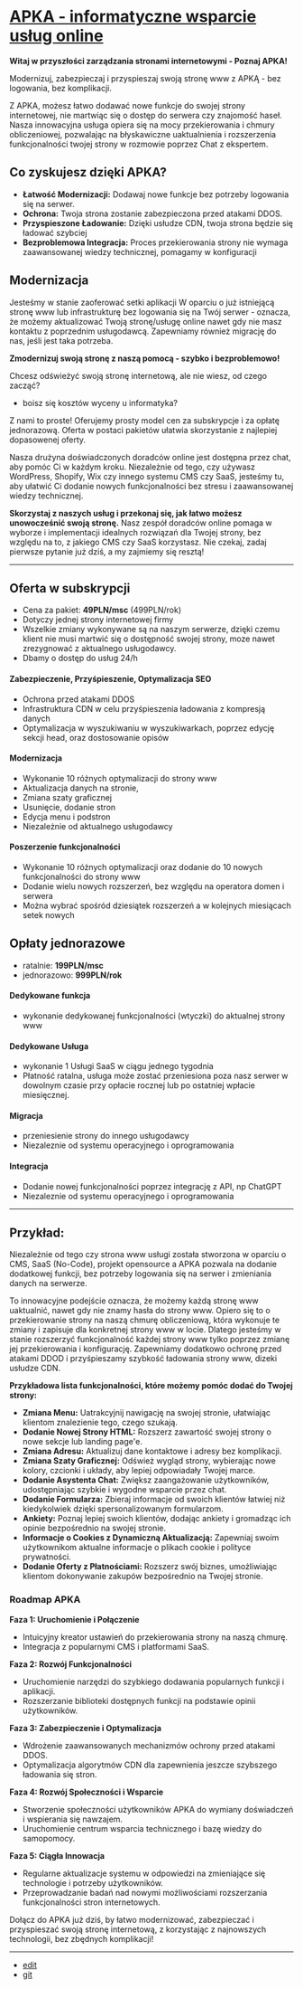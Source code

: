 # [APKA - informatyczne wsparcie usług online](http://www.apka.pl)


**Witaj w przyszłości zarządzania stronami internetowymi - Poznaj APKA!**

Modernizuj, zabezpieczaj i przyspieszaj swoją stronę www z APKĄ - bez logowania, bez komplikacji.

Z APKA, możesz łatwo dodawać nowe funkcje do swojej strony internetowej, nie martwiąc się o dostęp do serwera czy znajomość haseł. Nasza innowacyjna usługa opiera się na mocy przekierowania i chmury obliczeniowej, pozwalając na błyskawiczne uaktualnienia i rozszerzenia funkcjonalności twojej strony w rozmowie poprzez Chat z ekspertem.


## Co zyskujesz dzięki APKA?

- **Łatwość Modernizacji:** Dodawaj nowe funkcje bez potrzeby logowania się na serwer.
- **Ochrona:** Twoja strona zostanie zabezpieczona przed atakami DDOS.
- **Przyspieszone Ładowanie:** Dzięki usłudze CDN, twoja strona będzie się ładować szybciej
- **Bezproblemowa Integracja:** Proces przekierowania strony nie wymaga zaawansowanej wiedzy technicznej, pomagamy w konfiguracji


## Modernizacja

Jesteśmy w stanie zaoferować setki aplikacji W oparciu o już istniejącą stronę www lub infrastrukturę 
bez logowania się na Twój serwer - oznacza, że możemy aktualizować Twoją stronę/usługę online nawet gdy nie masz kontaktu z poprzednim usługodawcą.
Zapewniamy również migrację do nas, jeśli jest taka potrzeba.


**Zmodernizuj swoją stronę z naszą pomocą - szybko i bezproblemowo!**

Chcesz odświeżyć swoją stronę internetową, ale nie wiesz, od czego zacząć? 
+ boisz się kosztów wyceny u informatyka?
  
Z nami to proste! 
Oferujemy prosty model cen za subskrypcje i za opłatę jednorazową.
Oferta w postaci pakietów ułatwia skorzystanie z najlepiej dopasowenej oferty.


Nasza drużyna doświadczonych doradców online jest dostępna przez chat, aby pomóc Ci w każdym kroku. 
Niezależnie od tego, czy używasz WordPress, Shopify, Wix czy innego systemu CMS czy SaaS, jesteśmy tu, aby ułatwić Ci dodanie nowych funkcjonalności bez stresu i zaawansowanej wiedzy technicznej.

**Skorzystaj z naszych usług i przekonaj się, jak łatwo możesz unowocześnić swoją stronę.** Nasz zespół doradców online pomaga w wyborze i implementacji idealnych rozwiązań dla Twojej strony, bez względu na to, z jakiego CMS czy SaaS korzystasz. Nie czekaj, zadaj pierwsze pytanie już dziś, a my zajmiemy się resztą!



---

## Oferta w subskrypcji

+ Cena za pakiet: **49PLN/msc** (499PLN/rok)
+ Dotyczy jednej strony internetowej firmy
+ Wszelkie zmiany wykonywane są na naszym serwerze, dzięki czemu klient nie musi martwić się o dostępność swojej strony, moze nawet zrezygnować z aktualnego usługodawcy.
+ Dbamy o dostęp do usług 24/h



#### Zabezpieczenie, Przyśpieszenie, Optymalizacja SEO

+ Ochrona przed atakami DDOS
+ Infrastruktura CDN w celu przyśpieszenia ładowania z kompresją danych
+ Optymalizacja w wyszukiwaniu w wyszukiwarkach, poprzez edycję sekcji head, oraz dostosowanie opisów


#### Modernizacja

+ Wykonanie 10 różnych optymalizacji do strony www
+ Aktualizacja danych na stronie,
+ Zmiana szaty graficznej
+ Usunięcie, dodanie stron
+ Edycja menu i podstron
+ Niezależnie od aktualnego usługodawcy
  

#### Poszerzenie funkcjonalności

+ Wykonanie 10 różnych optymalizacji oraz dodanie do 10 nowych funkcjonalności do strony www
+ Dodanie wielu nowych rozszerzeń, bez względu na operatora domen i serwera
+ Można wybrać spośród dziesiątek rozszerzeń a w kolejnych miesiącach setek nowych



## Opłaty jednorazowe

+ ratalnie: **199PLN/msc**
+ jednorazowo: **999PLN/rok**



#### Dedykowane funkcja

+ wykonanie dedykowanej funkcjonalności (wtyczki) do aktualnej strony www

  
#### Dedykowane Usługa

+ wykonanie 1 Usługi SaaS w ciągu jednego tygodnia
+ Płatność ratalna, usługa może zostać przeniesiona poza nasz serwer w dowolnym czasie przy opłacie rocznej lub po ostatniej wpłacie miesięcznej.


#### Migracja

+ przeniesienie strony do innego usługodawcy
+ Niezaleznie od systemu operacyjnego i oprogramowania


#### Integracja

+ Dodanie nowej funkcjonalności poprzez integrację z API, np ChatGPT
+ Niezaleznie od systemu operacyjnego i oprogramowania


---



## Przykład:

Niezależnie od tego czy strona www usługi została stworzona w oparciu o CMS, SaaS (No-Code), projekt opensource a APKA pozwala na dodanie dodatkowej funkcji, bez potrzeby logowania się na serwer i zmieniania danych na serwerze.

To innowacyjne podejście oznacza, że możemy każdą stronę www uaktualnić, nawet gdy nie znamy hasła do strony www.
Opiero się to o przekierowanie strony na naszą chmurę obliczeniową, która wykonuje te zmiany i zapisuje dla konkretnej strony www w locie.
Dlatego jesteśmy w stanie rozszerzyć funkcjonalność każdej strony www tylko poprzez zmianę jej przekierowania i konfigurację.
Zapewniamy dodatkowo ochronę przed atakami DDOD i przyśpieszamy szybkość ładowania strony www, dizeki usłudze CDN.


**Przykładowa lista funkcjonalności, które możemy pomóc dodać do Twojej strony:**
- **Zmiana Menu:** Uatrakcyjnij nawigację na swojej stronie, ułatwiając klientom znalezienie tego, czego szukają.
- **Dodanie Nowej Strony HTML:** Rozszerz zawartość swojej strony o nowe sekcje lub landing page'e.
- **Zmiana Adresu:** Aktualizuj dane kontaktowe i adresy bez komplikacji.
- **Zmiana Szaty Graficznej:** Odśwież wygląd strony, wybierając nowe kolory, czcionki i układy, aby lepiej odpowiadały Twojej marce.
- **Dodanie Asystenta Chat:** Zwiększ zaangażowanie użytkowników, udostępniając szybkie i wygodne wsparcie przez chat.
- **Dodanie Formularza:** Zbieraj informacje od swoich klientów łatwiej niż kiedykolwiek dzięki spersonalizowanym formularzom.
- **Ankiety:** Poznaj lepiej swoich klientów, dodając ankiety i gromadząc ich opinie bezpośrednio na swojej stronie.
- **Informacje o Cookies z Dynamiczną Aktualizacją:** Zapewniaj swoim użytkownikom aktualne informacje o plikach cookie i polityce prywatności.
- **Dodanie Oferty z Płatnościami:** Rozszerz swój biznes, umożliwiając klientom dokonywanie zakupów bezpośrednio na Twojej stronie.
  


### Roadmap APKA

**Faza 1: Uruchomienie i Połączenie**
- Intuicyjny kreator ustawień do przekierowania strony na naszą chmurę.
- Integracja z popularnymi CMS i platformami SaaS.

**Faza 2: Rozwój Funkcjonalności**
- Uruchomienie narzędzi do szybkiego dodawania popularnych funkcji i aplikacji.
- Rozszerzanie biblioteki dostępnych funkcji na podstawie opinii użytkowników.

**Faza 3: Zabezpieczenie i Optymalizacja**
- Wdrożenie zaawansowanych mechanizmów ochrony przed atakami DDOS.
- Optymalizacja algorytmów CDN dla zapewnienia jeszcze szybszego ładowania się stron.

**Faza 4: Rozwój Społeczności i Wsparcie**
- Stworzenie społeczności użytkowników APKA do wymiany doświadczeń i wspierania się nawzajem.
- Uruchomienie centrum wsparcia technicznego i bazę wiedzy do samopomocy.

**Faza 5: Ciągła Innowacja**
- Regularne aktualizacje systemu w odpowiedzi na zmieniające się technologie i potrzeby użytkowników.
- Przeprowadzanie badań nad nowymi możliwościami rozszerzania funkcjonalności stron internetowych.

Dołącz do APKA już dziś, by łatwo modernizować, zabezpieczać i przyspieszać swoją stronę internetową, z korzystając z najnowszych technologii, bez zbędnych komplikacji!


---

+ [edit](https://github.com/apka-pl/www/edit/main/README.md)
+ [git](https://github.com/apka-pl/www)
